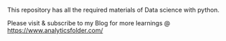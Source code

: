 This repository has all the required materials of Data science with python.

Please visit & subscribe to my Blog for more learnings  @ https://www.analyticsfolder.com/

